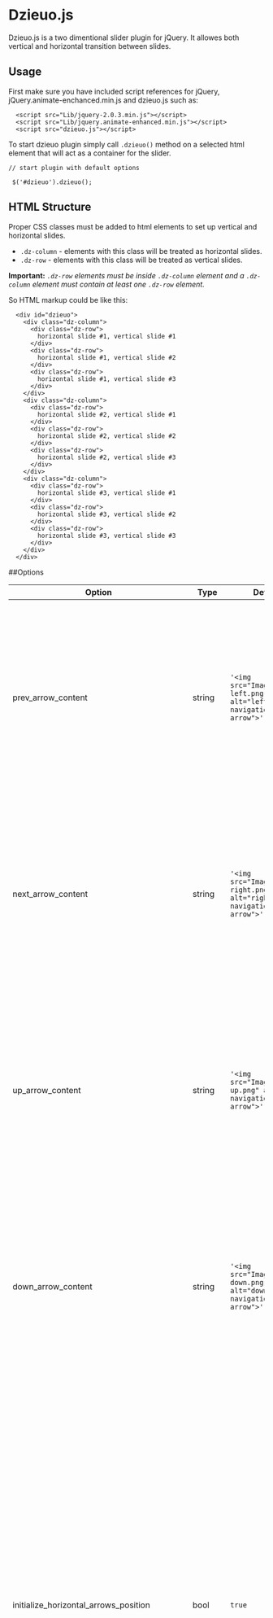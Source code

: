 # Dzieuo.js 
Dzieuo.js is a two dimentional slider plugin for jQuery. It allowes both vertical and horizontal transition between slides.

## Usage
First make sure you have included script references for jQuery, jQuery.animate-enchanced.min.js and dzieuo.js such as:

```
  <script src="Lib/jquery-2.0.3.min.js"></script>
  <script src="Lib/jquery.animate-enhanced.min.js"></script>
  <script src="dzieuo.js"></script>
```
 To start dzieuo plugin simply call `.dzieuo()` method on a selected html element that will act as a container for the slider.
 
```
// start plugin with default options

 $('#dzieuo').dzieuo();

```
## HTML Structure
Proper CSS classes must be added to html elements to set up vertical and horizontal slides.
- ```.dz-column``` - elements with this class will be treated as horizontal slides.
- ```.dz-row``` - elements with this class will be treated as vertical slides.

**Important:**  *```.dz-row``` elements must be inside ```.dz-column``` element and a ```.dz-column``` element must contain at least one ```.dz-row``` element.*

So HTML markup could be like this:

```
  <div id="dzieuo">
    <div class="dz-column">
      <div class="dz-row">
        horizontal slide #1, vertical slide #1
      </div>
      <div class="dz-row">
        horizontal slide #1, vertical slide #2
      </div>
      <div class="dz-row">
        horizontal slide #1, vertical slide #3
      </div>
    </div>
    <div class="dz-column">
      <div class="dz-row">
        horizontal slide #2, vertical slide #1
      </div>
      <div class="dz-row">
        horizontal slide #2, vertical slide #2
      </div>
      <div class="dz-row">
        horizontal slide #2, vertical slide #3
      </div>
    </div>
    <div class="dz-column">
      <div class="dz-row">
        horizontal slide #3, vertical slide #1
      </div>
      <div class="dz-row">
        horizontal slide #3, vertical slide #2
      </div>
      <div class="dz-row">
        horizontal slide #3, vertical slide #3
      </div>
    </div>
  </div>
```

##Options

| Option       | Type  | Default  | Description |
| ------------- |----|-------------| -----|
| prev_arrow_content| string |  `'<img src="Images/arrow-left.png" alt="left navigation arrow">'` | Content of the left (move to previous slide) horizontal arrow. The default is an image tag HTML string linked to the left arrow image that is provided with the plugin. Whatever content you provide for this option (text, html string etc.) it will be inserted into the arrow's container - ```#dzPrevArrow```.|
| next_arrow_content      | string     |   `'<img src="Images/arrow-right.png" alt="right navigation arrow">'` |  Content of the right (move to next slide) horizontal arrow. The default is an image tag HTML string linked to the right arrow image that is provided with the plugin. Whatever content you provide for this option (text, html string etc.) it will be inserted into the arrow's container - ```#dzNextArrow```. |
| up_arrow_content      | string     |   `'<img src="Images/arrow-up.png" alt="up navigation arrow">'` |  Content of the up (move to previous slide) vertical arrow. The default is an image tag HTML string linked to the up arrow image that is provided with the plugin. Whatever content you provide for this option (text, html string etc.) it will be inserted into the arrow's container - ```#dzUpArrow```. |
| down_arrow_content      | string     |   `'<img src="Images/arrow-down.png" alt="down navigation arrow">'` |  Content of the down (move to next slide) vertical arrow. The default is an image tag HTML string linked to the down arrow image that is provided with the plugin. Whatever content you provide for this option (text, html string etc.) it will be inserted into the arrow's container - ```#dzDownArrow```. |
| initialize_horizontal_arrows_position      | bool   |   `true` | Specifies if plugin should automatically calculate and set horizontal arrows' positions so that they will be placed in the middle of the screen. It will also recalculate and reset their positions on window resize event as well as on orientation changed event for mobile devices so that the arrows will always be placed in the middle of the screen. Setting this option to `false` will give user the power to place horizontal arrows wherever he wants by styling their appropriate css containers and the plugin will not override their positions. **Side note:** *Generally it is recomended to leave this option as it is (`true`) unless you really want to position horizontal arrows yourself.*
| initialize_vertical_arrows_position     | bool   |   `true` | Specifies if plugin should automatically calculate and set vertical arrows' positions so that they will be placed in the middle of the screen. It will also recalculate and reset their positions on window resize event as well as on orientation changed event for mobile devices so that the arrows will always be placed in the middle of the screen. Setting this option to `false` will give user the power to place vertical arrows wherever he wants by styling their appropriate css containers and the plugin will not override their positions. **Side note:** *Generally it is recomended to leave this option as it is (`true`) unless you really want to position vertical arrows yourself.*
| initialize_vertical_paging_position     | bool   |   `true` | Specifies if plugin should automatically calculate and set vertical's paging position so that it will be placed in the middle of the screen. It will also recalculate and reset its position on window resize event as well as on orientation changed event for mobile devices so that the vertical paging container will always be placed in the middle of the screen. Setting this option to `false` will give user the power to place vertical paging wherever he wants by styling its appropriate css container and the plugin will not override its position. **Side note:** *Generally it is recomended to leave this option as it is (`true`) unless you really want to position vertical paging yourself.*
| row_scroll_padding_top     | number   | `0` | Specifies the offset distance (in pixels) from the top of the current slide.
| scroll_calculation_interval | number   | `50` |  Specifies the interval time (in miliseconds) of when the plugin should recalculate scroll position. Whenever a scroll event is detected (if user is scrolling a page) then plugin recalculates scroll position at a specified interval thus marking proper vertical paging element as the current one. It may happen that if user scrolls really fast (in less than the specified time amount option value) then the plugin may miss calculation of scroll position thus we may see incorrect vertical paging element set as the current one. It would be ideal to have this option value set as low as possible but there is a scroll performance loss to consider. If we set this value to something too low then calculations will be fired so often while user is scrolling resulting in a choppy, uneven/unsmooth scrolling. **Side note:** *The default value of 50 seems to be just fine for most purposes so it is recommended to leave it like that.* 
| horizontal_animation_speed     | number   | `800` | Specifies horizontal animation speed (in milliseconds).
| vertical_animation_speed     | number   | `800` | Specifies vertical animation speed (in milliseconds).
| hide_vertical_paging_when_single_row | bool | `true` | Specifies if vertical paging control should be hidden when only one slide (single `.row` element) is present.
| hide_horizontal_paging_when_single_column | bool | `true` | Specifies if horizontal paging control should be hidden when only one slide (single `.column` element) is present.
| horizontal_animation_easing  | string   | `'slide'` | Specifies what kind of animation will be used for horizontal transition. Look below for a list of available animations.
| vertical_animation_easing  | string   | `'slide'` | Specifies what kind of animation will be used for vertical transition. Look below for a list of available animations.

Available animation_easing option values: 

* `'slide'`
* `'bounce'`
* `'linear'`
* `'swing'`
* `'easeInQuad'`
* `'easeInCubic'`
* `'easeInQuart'`
* `'easeInQuint'`
* `'easeInSine'`
* `'easeInExpo'`
* `'easeInCirc'`
* `'easeInBack'`
* `'easeOutQuad'`
* `'easeOutCubic'`
* `'easeOutQuart'`
* `'easeOutQuint'`
* `'easeOutSine'`
* `'easeOutExpo'`
* `'easeOutCirc'`
* `'easeOutBack'`
* `'easeInOutQuad'`
* `'easeInOutCubic'`
* `'easeInOutQuart'`
* `'easeInOutQuint'`
* `'easeInOutQuint'`
* `'easeInOutExpo'`
* `'easeInOutCirc'`
* `'easeInOutBack'`

## Example

``` 
// start slider with options

$('#dzieuo').dzieuo({
      prev_arrow_content: '<img src="Images/arrow-left.png" alt="left navigation arrow">',
      next_arrow_content: '<img src="Images/arrow-right.png" alt="right navigation arrow">',
      up_arrow_content: '<img src="Images/arrow-up.png" alt="up navigation arrow">',
      down_arrow_content: '<img src="Images/arrow-down.png" alt="down navigation arrow">',
      initialize_horizontal_arrows_position: true,
      initialize_vertical_arrows_position: true,
      initialize_vertical_paging_position: true,
      row_scroll_padding_top: 0,
      scroll_calculation_interval: 50,
      horizontal_animation_easing: 'slide',
      horizontal_animation_speed: 800,
      vertical_animation_easing: 'slide',
      vertical_animation_speed: 800,
      hide_vertical_paging_when_single_row: true,
      hide_horizontal_paging_when_single_column: true
    });
```
## Styling

All styles for the plugin are found in dzieuo.css file.

**Important:** *If you plan to override default options `'prev_arrow_content'` and `'next_arrow_content'` with your own image tags then make sure you set the proper height in css for `#dzPrevArrow` and `#dzNextArrow`. Height of these containers should be the same as the height of the image. These heights are used by the plugin to place horizontal arrows in the middle of the screen.*

## Events

Dzieuo provides five events that allow us to process our own custom logic at the beginning and at the end of a slide animation. 

| Event name       | When is fired  |
| ------------- |----|
| `'horizontal_transition:before'` | Fires right before each horizontal animation
| `'horizontal_transition:after'` | Fires right after each horizontal animation
| `'vertical_transition:before'` | Fires right before each vertical animation
| `'vertical_transition:after'` | Fires right after each vertical animation
| `'vertical_scroll:row_changed'` | Fires when a row element (vertical slide) is set as the current one. For example when user scrolls down to a new vertical slide element.

Each fired event holds a transitionEventParam object that can be used to find out which slides are being animated.
Properties of transitionEventParam object:

| name       | type  | description |
| ------------- |----|------|
| `currentColumn` | number | Contains index of the current column element (horizontal slide).
| `targetColumn` | number| Contains index of the target column element (horizontal slide).
| `currentRow` | number| Contains index of the current row element (vertical slide).
| `targetRow` | number| Contains index of the target row element (vertical slide).

Index values start from 0.

**Important:** *For events `'horizontal_transition:after'`,`'vertical_transition:after'` and `'vertical_scroll:row_changed'`
value of currentRow/currentColumn (depending whether it is a horizontal or vertical transition) will be the index of the previous slide (the slide that we just moved from) and the index of the current slide (the slide that we just moved to) will now be found in the targetRow/targetColumn property.*


## Example

Listening to the events:

```
// an example how we can intercept these events
// e - is the native jQuery event param object
// arg - is the dzieuo's custom transitionEventParam object

    $(document).bind("horizontal_transition:before", function (e, arg) {
      console.log("horizontal_transition:before");
      console.log(arg);
    });
    $(document).bind("vertical_transition:before", function (e, arg) {
      console.log("vertical_transition:before");
      console.log(arg);
    });
    $(document).bind("horizontal_transition:after", function (e, arg) {
      console.log("horizontal_transition:after");
      console.log(arg);
    });
    $(document).bind("vertical_transition:after", function (e, arg) {
      console.log("vertical_transition:after");
      console.log(arg);
    });
    $(document).bind("vertical_scroll:row_changed", function (e, arg) {
      console.log("vertical_scroll:row_changed");
      console.log(arg);
    });
```
## Hardware acceleration

Dzieuo uses the jQuery Animate Enhanced plugin for additional slide animations and for smooth transitions using CSS instead of JavaScript which jQuery Animate Enhanced takes care of.

Checkout jQuery Animate Enhanced at https://github.com/benbarnett/jquery-animate-enhanced

## Inspiration

Superslides plugin was the source of knowledge and inspiration to write my own slider with additional 2D functionality. 
Checkout Superslides plugin at http://archive.nicinabox.com/superslides/#1 

